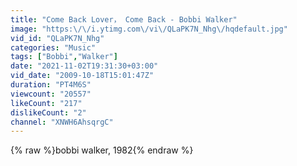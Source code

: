 ```yaml
---
title: "Come Back Lover， Come Back - Bobbi Walker"
image: "https:\/\/i.ytimg.com\/vi\/QLaPK7N_Nhg\/hqdefault.jpg"
vid_id: "QLaPK7N_Nhg"
categories: "Music"
tags: ["Bobbi","Walker"]
date: "2021-11-02T19:31:30+03:00"
vid_date: "2009-10-18T15:01:47Z"
duration: "PT4M6S"
viewcount: "20557"
likeCount: "217"
dislikeCount: "2"
channel: "XNWH6AhsqrgC"
---
```

{% raw %}bobbi walker, 1982{% endraw %}
